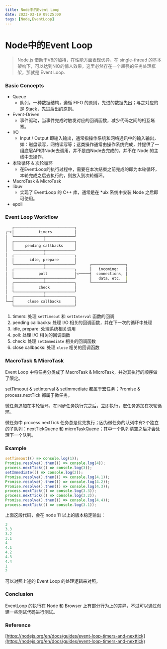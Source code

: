 ```yaml
---
title: Node中的Event Loop
date: 2023-03-19 09:25:00
tags: [Node,EventLoop]
---
```


# Node中的Event Loop

> Node.js 借助于V8的加持，在性能方面表现优异，在 single-thread 的基本架构下，可以达到NIO的惊人效果，这里必然存在一个超强的任务处理框架，那就是 Event Loop.
<!--more-->

### Basic Concepts

- Queue
    - 队列，一种数据结构，遵循 FIFO 的原则，先进的数据先出；与之对应的是 Stack，先进后出的原则。
- Event-Driven
    - 事件驱动，当事件完成时触发对应的回调函数，减少代码之间的相互堵塞。
- I/O
    - Input / Output 即输入输出，通常指操作系统和网络通讯中的输入输出，如：磁盘读写，网络读写等；这类操作通常由操作系统完成，并提供了一组底层API供Node去调用，并不是由Node去完成的，并不在 Node 的主线中去操作。
- 本轮循环 & 次轮循环
    - 在EventLoop的执行过程中，需要在本次结束之前完成的即为本轮循环，本轮完成之后去执行的，则放入到次轮循环。
- MacroTask & MicroTask
- libuv
    - 实现了 EventLoop 的 C++ 库，通常是在 *uix 系统中安装 Node 之后即可使用。
- epoll

### Event Loop Workflow

```jsx
   ┌───────────────────────────┐
┌─>│           timers          │
│  └─────────────┬─────────────┘
│  ┌─────────────┴─────────────┐
│  │     pending callbacks     │
│  └─────────────┬─────────────┘
│  ┌─────────────┴─────────────┐
│  │       idle, prepare       │
│  └─────────────┬─────────────┘      ┌───────────────┐
│  ┌─────────────┴─────────────┐      │   incoming:   │
│  │           poll            │<─────┤  connections, │
│  └─────────────┬─────────────┘      │   data, etc.  │
│  ┌─────────────┴─────────────┐      └───────────────┘
│  │           check           │
│  └─────────────┬─────────────┘
│  ┌─────────────┴─────────────┐
└──┤      close callbacks      │
   └───────────────────────────┘
```

1. timers: 处理 `setTimeout` 和 `setInterval` 函数的回调
2. pending callbacks: 处理 I/O 相关的回调函数，并在下一次的循环中处理
3. idle, prepare: 处理系统相关调用
4. poll: 处理 I/O 相关的回调函数
5. check: 处理 `setImmediate` 相关的回调函数
6. close callbacks: 处理 `close` 相关的回调函数

### MacroTask & MicroTask

Event Loop 中将任务分类成了 MacroTask & MicroTask，并对其执行的顺序做了限定。

setTimeout & setInterval & setImmediate 都属于宏任务；Promise & process.nextTick 都属于微任务。

微任务追加在本轮循环，在同步任务执行完之后，立即执行，宏任务追加在次轮循环。

微任务中 process.nextTick 任务总是优先执行；因为微任务的队列中有2个独立的子队列：nextTickQuene 和 microTaskQuene；其中一个队列清空之后才会处理下一个队列。

### Example

```jsx
setTimeout(() => console.log(1));
Promise.resolve().then(() => console.log(4));
process.nextTick(() => console.log(3));
setImmediate(() => console.log(2));
Promise.resolve().then(() => console.log(4.1));
Promise.resolve().then(() => console.log(4.2));
Promise.resolve().then(() => console.log(4.3));
process.nextTick(() => console.log(3.3));
process.nextTick(() => console.log(3.2));
Promise.resolve().then(() => console.log(4.4));
process.nextTick(() => console.log(3.1));
```

上面这段代码，会在 node 11 以上的版本稳定输出：

```jsx
3
3.3
3.2
3.1
4
4.1
4.2
4.3
4.4
1
2
```

可以对照上述的 Event Loop 的处理逻辑来对照。

### Conclusion

EventLoop 的执行在 Node 和 Browser 上有部分行为上的差异，不过可以通过创建一些测试代码进行测试。

### Reference

[https://nodejs.org/en/docs/guides/event-loop-timers-and-nexttick](https://nodejs.org/en/docs/guides/event-loop-timers-and-nexttick)